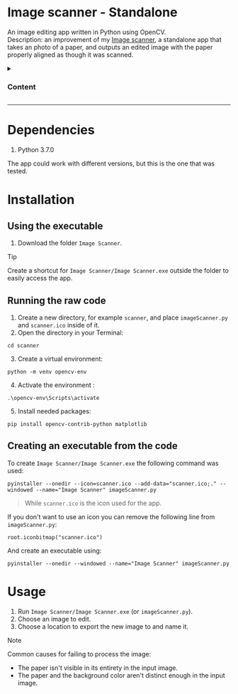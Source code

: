 # Image scanner - Standalone

An image editing app written in Python using OpenCV.<br>
Description: an improvement of my [Image scanner](https://github.com/ElenaChes/Python-Image-scanner), a standalone app that takes an photo of a paper, and outputs an edited image with the paper properly aligned as though it was scanned.

<details>
  <summary><h3>Content</h3></summary>

- [Dependencies](#dependencies)
- [Installation](#installation)
  - [Using the executable](#using-the-executable)
  - [Running the raw code](#running-the-raw-code)
  - [Creating an executable from the code](#creating-an-executable-from-the-code)
- [Usage](#usage)

</details>
<hr>

# Dependencies

1. Python 3.7.0

The app could work with different versions, but this is the one that was tested.

# Installation

## Using the executable

1. Download the folder `Image Scanner`.

> [!TIP]
> Create a shortcut for `Image Scanner/Image Scanner.exe` outside the folder to easily access the app.

## Running the raw code

1. Create a new directory, for example `scanner`, and place `imageScanner.py` and `scanner.ico` inside of it.
2. Open the directory in your Terminal:

```
cd scanner
```

3. Create a virtual environment:

```
python -m venv opencv-env
```

4. Activate the environment :

```
.\opencv-env\Scripts\activate
```

5. Install needed packages:

```
pip install opencv-contrib-python matplotlib
```

## Creating an executable from the code

To create `Image Scanner/Image Scanner.exe` the following command was used:

```
pyinstaller --onedir --icon=scanner.ico --add-data="scanner.ico;." --windowed --name="Image Scanner" imageScanner.py
```

> While `scanner.ico` is the icon used for the app.

If you don't want to use an icon you can remove the following line from `imageScanner.py`:

```
root.iconbitmap("scanner.ico")
```

And create an executable using:

```
pyinstaller --onedir --windowed --name="Image Scanner" imageScanner.py
```

# Usage

1. Run `Image Scanner/Image Scanner.exe` (or `imageScanner.py`).
2. Choose an image to edit.
3. Choose a location to export the new image to and name it.

> [!NOTE]
> Common causes for failing to process the image:
> - The paper isn't visible in its entirety in the input image.
> - The paper and the background color aren't distinct enough in the input image.
